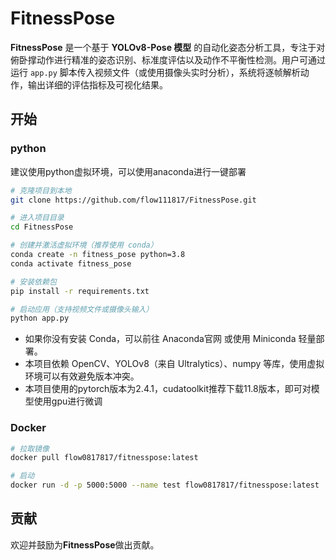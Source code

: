 # FitnessPose

**FitnessPose** 是一个基于 **YOLOv8-Pose 模型** 的自动化姿态分析工具，专注于对俯卧撑动作进行精准的姿态识别、标准度评估以及动作不平衡性检测。用户可通过运行 `app.py` 脚本传入视频文件（或使用摄像头实时分析），系统将逐帧解析动作，输出详细的评估指标及可视化结果。

## 开始

### python

建议使用python虚拟环境，可以使用anaconda进行一键部署

```bash
# 克隆项目到本地
git clone https://github.com/flow111817/FitnessPose.git

# 进入项目目录
cd FitnessPose

# 创建并激活虚拟环境（推荐使用 conda）
conda create -n fitness_pose python=3.8
conda activate fitness_pose

# 安装依赖包
pip install -r requirements.txt

# 启动应用（支持视频文件或摄像头输入）
python app.py
```

- 如果你没有安装 Conda，可以前往 Anaconda官网 或使用 Miniconda 轻量部署。
- 本项目依赖 OpenCV、YOLOv8（来自 Ultralytics）、numpy 等库，使用虚拟环境可以有效避免版本冲突。
- 本项目使用的pytorch版本为2.4.1，cudatoolkit推荐下载11.8版本，即可对模型使用gpu进行微调

### Docker

```bash
# 拉取镜像
docker pull flow0817817/fitnesspose:latest

# 启动
docker run -d -p 5000:5000 --name test flow0817817/fitnesspose:latest
```

## 贡献

欢迎并鼓励为**FitnessPose**做出贡献。
